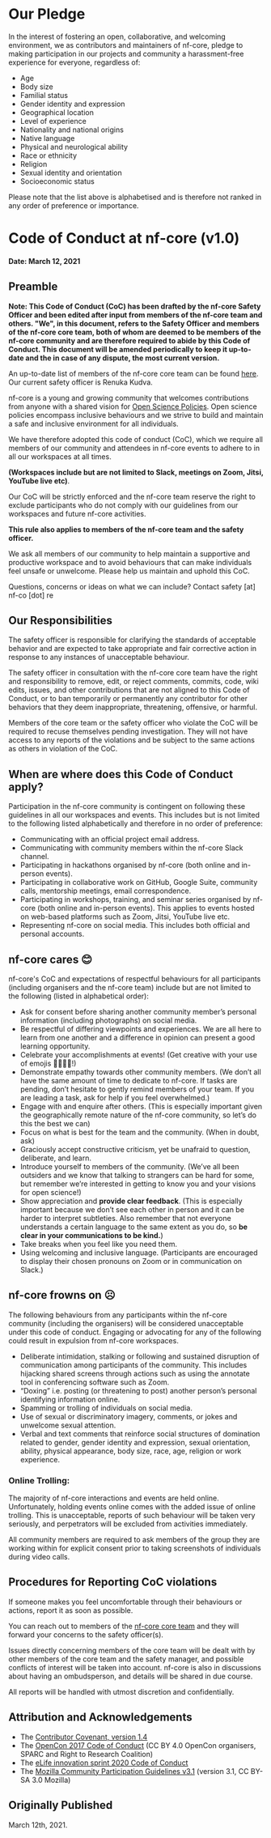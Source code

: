 # Our Pledge
In the interest of fostering an open, collaborative, and welcoming environment, we as contributors and maintainers of nf-core, pledge to making participation in our projects and community a harassment-free experience for everyone, regardless of:

- Age
- Body size
- Familial status
- Gender identity and expression
- Geographical location
- Level of experience
- Nationality and national origins
- Native language 
- Physical and neurological ability
- Race or ethnicity
- Religion
- Sexual identity and orientation
- Socioeconomic status

Please note that the list above is alphabetised and is therefore not ranked in any order of preference or importance. 

# Code of Conduct at nf-core (v1.0) 
#### Date: March 12, 2021

## Preamble

**Note: This Code of Conduct (CoC) has been drafted by the nf-core Safety Officer and been edited after input from members of the nf-core team and others. "We", in this document, refers to the Safety Officer and members of the nf-core core team, both of whom are deemed to be members of the nf-core community and are therefore required to abide by this Code of Conduct. This document will be amended periodically to keep it up-to-date and the in case of any dispute, the most current version.**

An up-to-date list of members of the nf-core core team can be found [here](https://nf-co.re/about). Our current safety officer is Renuka Kudva. 

nf-core is a young and growing community that welcomes contributions from anyone with a shared vision for [Open Science Policies](https://www.fosteropenscience.eu/taxonomy/term/8). Open science policies encompass inclusive behaviours and we strive to build and maintain a safe and inclusive environment for all individuals. 

We have therefore adopted this code of conduct (CoC), which we require all members of our community and attendees in nf-core events to adhere to in all our workspaces at all times. 

**(Workspaces include but are not limited to Slack, meetings on Zoom, Jitsi, YouTube live etc)**. 

Our CoC will be strictly enforced and the nf-core team reserve the right to exclude participants who do not comply with our guidelines from our workspaces and future nf-core activities. 

**This rule also applies to members of the nf-core team and the safety officer.**

We ask all members of our community to help maintain a supportive and productive workspace and to avoid behaviours that can make individuals feel unsafe or unwelcome. Please help us maintain and uphold this CoC. 

Questions, concerns or ideas on what we can include? Contact safety [at] nf-co [dot] re


## Our Responsibilities

The safety officer is responsible for clarifying the standards of acceptable behavior and are expected to take appropriate and fair corrective action in response to any instances of unacceptable behaviour.

The safety officer in consultation with the nf-core core team have the right and responsibility to remove, edit, or reject comments, commits, code, wiki edits, issues, and other contributions that are not aligned to this Code of Conduct, or to ban temporarily or permanently any contributor for other behaviors that they deem inappropriate, threatening, offensive, or harmful.

Members of the core team or the safety officer who violate the CoC will be required to recuse themselves pending investigation. They will not have access to any reports of the violations and be subject to the same actions as others in violation of the CoC. 


## When are where does this Code of Conduct apply?

Participation in the nf-core community is contingent on following these guidelines in all our workspaces and events. This includes but is not limited to the following listed alphabetically and therefore in no order of preference: 

- Communicating with an official project email address. 
- Communicating with community members within the nf-core Slack channel.
- Participating in hackathons organised by nf-core (both online and in-person events). 
- Participating in collaborative work on GitHub, Google Suite, community calls, mentorship meetings, email correspondence.
- Participating in workshops, training, and seminar series organised by nf-core (both online and in-person events). This applies to events hosted on web-based  platforms such as Zoom, Jitsi, YouTube live etc. 
- Representing nf-core on social media. This includes both official and personal accounts. 


## nf-core cares 😊

nf-core's CoC and expectations of respectful behaviours for all participants (including organisers and the nf-core team) include but are not limited to the following (listed in alphabetical order): 

- Ask for consent before sharing another community member’s personal information (including photographs) on social media. 
- Be respectful of differing viewpoints and experiences. We are all here to learn from one another and a difference in opinion can present a good learning opportunity. 
- Celebrate your accomplishments at events! (Get creative with your use of emojis 🎉🥳💯🙌!) 
- Demonstrate empathy towards other community members. (We don’t all have the same amount of time to dedicate to nf-core. If tasks are pending, don’t hesitate to gently remind members of your team. If you are leading a task, ask for help if you feel overwhelmed.)
- Engage with and enquire after others. (This is especially important given the geographically remote nature of the nf-core community, so let’s do this the best we can)
- Focus on what is best for the team and the community. (When in doubt, ask) 
- Graciously accept constructive criticism, yet be unafraid to question, deliberate, and learn.
- Introduce yourself to members of the community. (We’ve all been outsiders and we know that talking to strangers can be hard for some, but remember we’re interested in getting to know you and your visions for open science!)
- Show appreciation and **provide clear feedback**. (This is especially important because we don’t see each other in person and it can be harder to interpret subtleties. Also remember that not everyone understands a certain language to the same extent as you do, so **be clear in your communications to be kind.**) 
- Take breaks when you feel like you need them. 
- Using welcoming and inclusive language. (Participants are encouraged to display their chosen pronouns on Zoom or in communication on Slack.)


## nf-core frowns on ☹️

The following behaviours from any participants within the nf-core community (including the organisers) will be considered unacceptable under this code of conduct. Engaging or advocating for any of the following could result in expulsion from nf-core workspaces. 

- Deliberate intimidation, stalking or following and sustained disruption of communication among participants of the community. This includes hijacking shared screens through actions such as using the annotate tool in conferencing software such as Zoom. 
- “Doxing” i.e. posting (or threatening to post) another person’s personal identifying information online. 
- Spamming or trolling of individuals on social media. 
- Use of sexual or discriminatory imagery, comments, or jokes and unwelcome sexual attention. 
- Verbal and text comments that reinforce social structures of domination related to gender, gender identity and expression, sexual orientation, ability, physical appearance, body size, race, age, religion or work experience.

### Online Trolling: 

The majority of nf-core interactions and events are held online. Unfortunately, holding events online comes with the added issue of online trolling. This is unacceptable, reports of such behaviour will be taken very seriously, and perpetrators will be excluded from activities immediately. 

All community members are required to ask members of the group they are working within for explicit consent prior to taking screenshots of individuals during video calls. 


## Procedures for Reporting CoC violations 

If someone makes you feel uncomfortable through their behaviours or actions, report it as soon as possible. 

You can reach out to members of the [nf-core core team](https://nf-co.re/about) and they will forward your concerns to the safety officer(s). 

Issues directly concerning members of the core team will be dealt with by other members of the core team and the safety manager, and possible conflicts of interest will be taken into account. nf-core is also in discussions about having an ombudsperson, and details will be shared in due course. 

All reports will be handled with utmost discretion and confidentially.


## Attribution and Acknowledgements

- The [Contributor Covenant, version 1.4](http://contributor-covenant.org/version/1/4)
- The [OpenCon 2017 Code of Conduct](http://www.opencon2017.org/code_of_conduct) (CC BY 4.0 OpenCon organisers, SPARC and Right to Research Coalition)
- The [eLife innovation sprint 2020 Code of Conduct](https://sprint.elifesciences.org/code-of-conduct/)
- The [Mozilla Community Participation Guidelines v3.1](https://www.mozilla.org/en-US/about/governance/policies/participation/) (version 3.1, CC BY-SA 3.0 Mozilla) 


## Originally Published 
March 12th, 2021.
